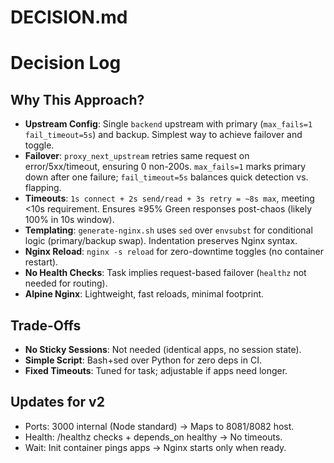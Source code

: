 # DECISION.md
# Decision Log

## Why This Approach?
- **Upstream Config**: Single `backend` upstream with primary (`max_fails=1 fail_timeout=5s`) and backup. Simplest way to achieve failover and toggle.
- **Failover**: `proxy_next_upstream` retries same request on error/5xx/timeout, ensuring 0 non-200s. `max_fails=1` marks primary down after one failure; `fail_timeout=5s` balances quick detection vs. flapping.
- **Timeouts**: `1s connect + 2s send/read + 3s retry = ~8s max`, meeting <10s requirement. Ensures ≥95% Green responses post-chaos (likely 100% in 10s window).
- **Templating**: `generate-nginx.sh` uses `sed` over `envsubst` for conditional logic (primary/backup swap). Indentation preserves Nginx syntax.
- **Nginx Reload**: `nginx -s reload` for zero-downtime toggles (no container restart).
- **No Health Checks**: Task implies request-based failover (`healthz` not needed for routing).
- **Alpine Nginx**: Lightweight, fast reloads, minimal footprint.

## Trade-Offs
- **No Sticky Sessions**: Not needed (identical apps, no session state).
- **Simple Script**: Bash+sed over Python for zero deps in CI.
- **Fixed Timeouts**: Tuned for task; adjustable if apps need longer.

## Updates for v2
- Ports: 3000 internal (Node standard) → Maps to 8081/8082 host.
- Health: /healthz checks + depends_on healthy → No timeouts.
- Wait: Init container pings apps → Nginx starts only when ready.